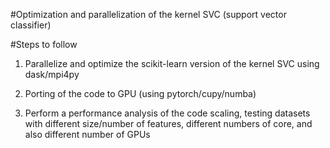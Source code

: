 #Optimization and parallelization of the kernel SVC  (support vector classifier)

#Steps to follow

1. Parallelize and optimize the scikit-learn version of the kernel SVC using dask/mpi4py
   
2. Porting of the code to GPU (using pytorch/cupy/numba)

2. Perform a performance analysis of the code scaling, testing datasets with different size/number of features,
different numbers of core, and also different number of GPUs


